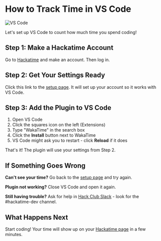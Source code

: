 # How to Track Time in VS Code

![VS Code](/images/editor-icons/vs-code-128.png)

Let's set up VS Code to count how much time you spend coding!

## Step 1: Make a Hackatime Account

Go to [Hackatime](https://hackatime.hackclub.com) and make an account. Then log in.

## Step 2: Get Your Settings Ready

Click this link to the [setup page](https://hackatime.hackclub.com/my/wakatime_setup). It will set up your account so it works with VS Code.

## Step 3: Add the Plugin to VS Code

1. Open VS Code
2. Click the squares icon on the left (Extensions)
3. Type "WakaTime" in the search box
4. Click the **Install** button next to WakaTime
5. VS Code might ask you to restart - click **Reload** if it does

That's it! The plugin will use your settings from Step 2.

## If Something Goes Wrong

**Can't see your time?** Go back to the [setup page](https://hackatime.hackclub.com/my/wakatime_setup) and try again.

**Plugin not working?** Close VS Code and open it again.

**Still having trouble?** Ask for help in [Hack Club Slack](https://hackclub.slack.com) - look for the #hackatime-dev channel.

## What Happens Next

Start coding! Your time will show up on your [Hackatime page](https://hackatime.hackclub.com) in a few minutes.
